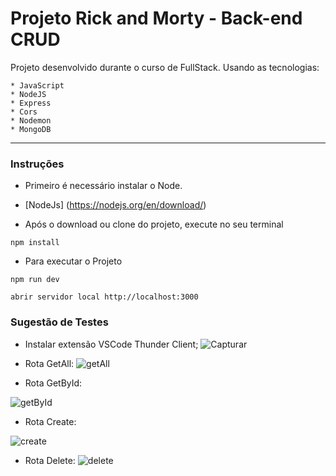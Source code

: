 # Projeto Rick and Morty - Back-end CRUD

Projeto desenvolvido durante o curso de FullStack.
Usando as tecnologias: 

    * JavaScript
    * NodeJS
    * Express
    * Cors
    * Nodemon
    * MongoDB
 

---
### Instruções

* Primeiro é necessário instalar o Node.

* [NodeJs] (https://nodejs.org/en/download/)

* Após o download ou clone do projeto, execute no seu terminal

```
npm install
```

* Para executar o Projeto

```
npm run dev
```

```
abrir servidor local http://localhost:3000
```

### Sugestão de Testes

* Instalar extensão VSCode Thunder Client;
![Capturar](https://user-images.githubusercontent.com/78213513/175385722-155e1f2c-8bed-477d-ac13-853b2f3c0a41.PNG)

* Rota GetAll:
![getAll](https://user-images.githubusercontent.com/78213513/178163147-f79f3734-ac9d-43b8-adc3-9850d6bc730a.PNG)


* Rota GetById:

![getById](https://user-images.githubusercontent.com/78213513/178163152-695c6b0f-d0c8-4f74-8e4a-a292b135fd49.PNG)


* Rota Create:

![create](https://user-images.githubusercontent.com/78213513/178163163-3d7fe44f-d12a-4b90-b550-21577a664146.PNG)

* Rota Delete:
![delete](https://user-images.githubusercontent.com/78213513/178163215-f4ab0346-e342-4fa5-a2fb-de667114344b.PNG)


